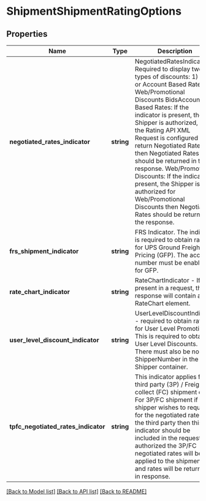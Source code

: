 # ShipmentShipmentRatingOptions

## Properties
Name | Type | Description | Notes
------------ | ------------- | ------------- | -------------
**negotiated_rates_indicator** | **string** | NegotiatedRatesIndicator -  Required to display two types of discounts: 1) Bids or Account Based Rates2) Web/Promotional Discounts BidsAccount Based Rates: If the indicator is present, the Shipper is authorized, and the Rating API XML Request is configured to return Negotiated Rates, then Negotiated Rates should be returned in the response. Web/Promotional Discounts: If the indicator is present, the Shipper is authorized for Web/Promotional Discounts then Negotiated Rates should be returned in the response. | [optional] 
**frs_shipment_indicator** | **string** | FRS Indicator. The indicator is required to obtain rates for UPS Ground Freight Pricing (GFP).  The account number must be enabled for GFP. | [optional] 
**rate_chart_indicator** | **string** | RateChartIndicator -  If present in a request, the response will contain a RateChart element. | [optional] 
**user_level_discount_indicator** | **string** | UserLevelDiscountIndicator - required to obtain rates for User Level Promotions.  This is required to obtain User Level Discounts. There must also be no ShipperNumber in the Shipper container. | [optional] 
**tpfc_negotiated_rates_indicator** | **string** | This indicator applies for a third party (3P) / Freight collect (FC) shipment only. For 3P/FC shipment if the shipper wishes to request for the negotiated rates of the third party then this indicator should be included in the request. If authorized the 3P/FC negotiated rates will be applied to the shipment and rates will be returned in response. | [optional] 

[[Back to Model list]](../../README.md#documentation-for-models) [[Back to API list]](../../README.md#documentation-for-api-endpoints) [[Back to README]](../../README.md)

